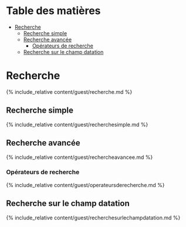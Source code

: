 # Table des matières

- [Recherche](#recherche)
  - [Recherche simple](#recherche-simple)
  - [Recherche avancée](#recherche-avancée)
    - [Opérateurs de recherche](#opérateurs-de-recherche)
  - [Recherche sur le champ datation](#recherche-sur-le-champ-datation)

# Recherche

{% include_relative content/guest/recherche.md %}

<a id="recherchesimple"></a>
## Recherche simple

{% include_relative content/guest/recherchesimple.md %}

<a id="rechercheavancee"></a>
## Recherche avancée 

{% include_relative content/guest/rechercheavancee.md %}


<a id="operateurs"></a>
### Opérateurs de recherche

{% include_relative content/guest/operateursderecherche.md %}

<a id="recherchedatation"></a>
## Recherche sur le champ datation

{% include_relative content/guest/recherchesurlechampdatation.md %}
